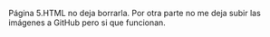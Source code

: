 Página 5.HTML no deja borrarla.
Por otra parte no me deja subir las imágenes a GitHub pero si que funcionan.
